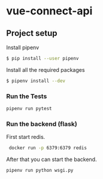 # vue-connect-api

## Project setup

Install pipenv

```bash
$ pip install --user pipenv
```

Install all the required packages

```bash
$ pipenv install --dev
```

### Run the Tests

```bash
pipenv run pytest
```

### Run the backend (flask)

First start redis.

```bash
 docker run -p 6379:6379 redis
```

After that you can start the backend.

```bash
pipenv run python wsgi.py
```
